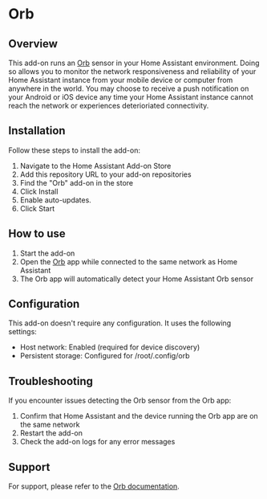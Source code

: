 # Orb

## Overview

This add-on runs an [Orb](https://www.orb.net) sensor in your Home Assistant environment. Doing so allows you to monitor the network responsiveness and reliability of your Home Assistant instance from your mobile device or computer from anywhere in the world. You may choose to receive a push notification on your Android or iOS device any time your Home Assistant instance cannot reach the network or experiences deterioriated connectivity.

## Installation

Follow these steps to install the add-on:

1. Navigate to the Home Assistant Add-on Store
2. Add this repository URL to your add-on repositories
3. Find the "Orb" add-on in the store
4. Click Install
5. Enable auto-updates.
6. Click Start

## How to use

1. Start the add-on
2. Open the [Orb](https://www.orb.net) app while connected to the same network as Home Assistant
3. The Orb app will automatically detect your Home Assistant Orb sensor

## Configuration

This add-on doesn't require any configuration. It uses the following settings:

- Host network: Enabled (required for device discovery)
- Persistent storage: Configured for /root/.config/orb

## Troubleshooting

If you encounter issues detecting the Orb sensor from the Orb app:

1. Confirm that Home Assistant and the device running the Orb app are on the same network
2. Restart the add-on
3. Check the add-on logs for any error messages

## Support

For support, please refer to the [Orb documentation](https://www.orb.net/docs).
